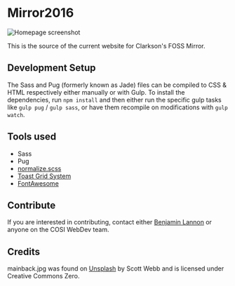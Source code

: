 # Mirror2016

![Homepage screenshot](https://raw.githubusercontent.com/COSI-Lab/Mirror2016/master/MirrorScreenshot.png)

This is the source of the current website for Clarkson's FOSS Mirror.

## Development Setup
The Sass and Pug (formerly known as Jade) files can be compiled to CSS & HTML
respectively either manually or with Gulp. To install the dependencies, run
`npm install` and then either run the specific gulp tasks like `gulp pug` /
`gulp sass`, or have them recompile on modifications with `gulp watch`.

## Tools used
- Sass
- Pug
- [normalize.scss](https://github.com/appleboy/normalize.scss)
- [Toast Grid System](https://daneden.github.io/Toast)
- [FontAwesome](http://fortawesome.github.io/Font-Awesome/)

## Contribute
If you are interested in contributing, contact either [Benjamin Lannon](mailto:lannonbr@clarkson.edu)
or anyone on the COSI WebDev team.

## Credits
mainback.jpg was found on [Unsplash](https://unsplash.com/photos/_3l5B_4E_u0) by
Scott Webb and is licensed under Creative Commons Zero.
